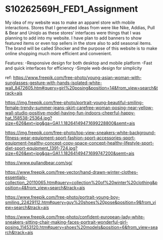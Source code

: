 # S10262569H_FED1_Assignment
My idea of my website was to make an apparel store with mobile interactions. Stores that I generated ideas from were like Nike, Addias, Pull & Bear and Uniqlo as these stores’ interfaces were things that I was planning to add into my website. I have plan to add banners to show featured items or even top sellers in the store also to add seasonal items. The brand will be called Shocker and the purpose of this website is to make online shopping much more efficient and convenient.

Features:
-Responsive design for both desktop and mobile platform
-Fast and quick interfaces for efficiency 
-Simple web design for simplicity


ref:
https://www.freepik.com/free-photo/young-asian-woman-with-sunglasses-gesture-with-hands-isolated-white-wall_8472605.htm#query=girl%20posing&position=14&from_view=search&track=ais

https://img.freepik.com/free-photo/portrait-young-beautiful-smiling-female-trendy-summer-jeans-skirt-carefree-woman-posing-near-yellow-wall-studio-positive-model-having-fun-indoors-cheerful-happy-hat_158538-25364.jpg?size=626&ext=jpg&ga=GA1.1.1826414947.1699228800&semt=ais

https://img.freepik.com/free-photo/top-view-sneakers-white-background-fitness-wear-equipment-sport-fashion-sport-accessories-sport-equipment-healthy-concept-copy-space-concept-healthy-lifestyle-sport-diet-sport-equipment_1391-724.jpg?size=626&ext=jpg&ga=GA1.1.1826414947.1699747200&semt=ais

https://www.pullandbear.com/sg/

https://www.freepik.com/free-vector/hand-drawn-winter-clothes-essentials-collection_20110065.htm#query=collection%20of%20winter%20clothing&position=4&from_view=search&track=ais

https://www.freepik.com/free-photo/portrait-young-boy-smiling_22429112.htm#query=guy%20shoes%20pose&position=9&from_view=search&track=ais

https://www.freepik.com/free-photo/confident-european-lady-white-sneakers-sitting-chair-making-faces-portrait-wonderful-girl-posing_11453120.htm#query=shoes%20models&position=6&from_view=search&track=ais
